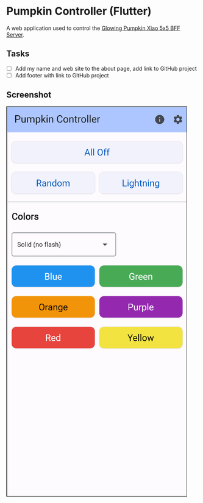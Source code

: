 # Pumpkin Controller (Flutter)

A web application used to control the [Glowing Pumpkin Xiao 5x5 BFF Server](https://github.com/johnwargo/glowing-pumpkin-xiao-bff-server).

## Tasks

- [ ] Add my name and web site to the about page, add link to GitHub project
- [ ] Add footer with link to GitHub project

## Screenshot

![Home Page Image](images/image-01.png)
